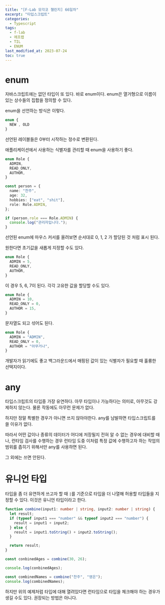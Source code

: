 ```yaml
---
title: "[F-Lab 모각코 챌린지] 66일차"
excerpt: "타입스크립트"
categories:
  - Typescript
tags:
  - f-lab
  - 에프랩
  - TIL
  - ENUM
last_modified_at: 2023-07-24
toc: true
---
```


# enum

자바스크립트에는 없던 타입이 또 있다. 바로 enum이다. enum은 열거형으로 이름이 있는 상수들의 집합을 정의할 수 있다.

enum을 선언하는 방식은 이렇다.

```typescript
enum {
  NEW , OLD
}
```

선언된 레이블들은 0부터 시작하는 정수로 변환된다.

애플리케이션에서 사용하는 식별자를 관리할 때 enum을 사용하기 좋다.

```typescript
enum Role {
  ADMIN,
  READ_ONLY,
  AUTHOR,
}

const person = {
  name: "찬주",
  age: 32,
  hobbies: ["eat", "shit"],
  role: Role.ADMIN,
};

if (person.role === Role.ADMIN) {
  console.log("관리자입니다.");
}
```

선언된 enum에 마우스 커서를 올려보면 순서대로 0, 1, 2 가 할당된 것 처럼 표시 된다.

원한다면 초기값을 새롭게 지정할 수도 있다.

```typescript
enum Role {
  ADMIN = 5,
  READ_ONLY,
  AUTHOR,
}
```

이 경우 5, 6, 7이 된다. 각각 고유한 값을 할당할 수도 있다.

```typescript
enum Role {
  ADMIN = 10,
  READ_ONLY = 0,
  AUTHOR = 15,
}
```

문자열도 되고 섞어도 된다.

```typescript
enum Role {
  ADMIN = "ADMIN",
  READ_ONLY = 0,
  AUTHOR = "아무거나",
}
```

개발자가 읽기에도 좋고 백그라운드에서 매핑된 값이 있는 식별자가 필요할 때 훌륭한 선택지이다.

# any

타입스크립트의 타입중 가장 유연하다. 아무 타입이나 가능하다는 의미로, 아무것도 강제하지 않는다. 물론 작동에도 아무런 문제가 없다.

하지만 정말 특별한 경우가 아니면 쓰지 않아야한다. any를 남발하면 타입스크립트를 쓸 이유가 없다.

따라서 어떤 값이나 종류의 데이터가 어디에 저장될지 전혀 알 수 없는 경우에 대비할 때나, 런타임 검사를 수행하는 경우 런타임 도중 이처럼 특정 값에 수행하고자 하는 작업의 범위를 좁히기 위해서만 any를 사용하면 된다.

그 외에는 쓰면 안된다.

# 유니언 타입

타입을 좀 더 유연하게 쓰고자 할 때 `|`를 기준으로 타입을 더 나열해 허용할 타입들을 지정할 수 있다. 이것은 유니언 타입이라고 한다.

```typescript
function combine(input1: number | string, input2: number | string) {
  let result;
  if (typeof input1 === "number" && typeof input2 === "number") {
    result = input1 + input2;
  } else {
    result = input1.toString() + input2.toString();
  }

  return result;
}

const conbinedAges = combine(30, 26);

console.log(conbinedAges);

const combinedNames = combine("찬주", "영은");
console.log(combinedNames);
```

하지만 위의 예제처럼 타입에 대해 열려있다면 런타임으로 타입을 체크해야 하는 경우가 생길 수도 있다. 권장되는 방법은 아니다.
